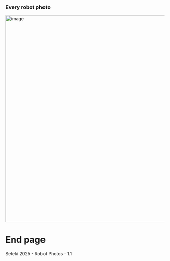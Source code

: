 ### Every robot photo
<img width="835" height="654" alt="image" src="https://github.com/user-attachments/assets/5d22c7cf-c4c7-4600-9a51-1f01601191be" />

# End page
Seteki 2025 - Robot Photos - 1.1
